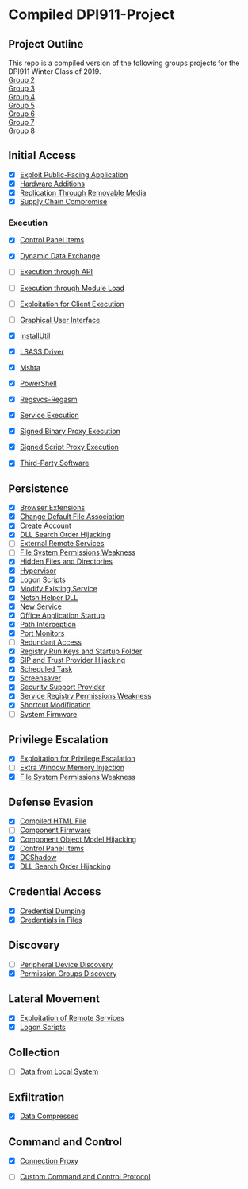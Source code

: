 # Compiled DPI911-Project
## Project Outline

This repo is a compiled version of the following groups projects for the DPI911 Winter Class of 2019.  
[Group 2](https://github.com/kwburns/DPI911-Project/)  
[Group 3](https://github.com/ayusuf15/DPI911SSA-Project-Group3)  
[Group 4](https://github.com/kaegeh/DPI911-Project)  
[Group 5](https://github.com/drjgrant/Mitre-Att-ck-Detection-with-Splunk)  
[Group 6](https://github.com/myu31/dpi911/blob/master/dpi911.md)  
[Group 7](https://github.com/ammcconnell2/DPI911---MITRE-ATT-CK-Project)  
[Group 8](https://github.com/rpanchal93/DPI911-Project)

## Initial Access
- [x] [Exploit Public-Facing Application](Initial%20Access/Exploit%20Public-Facing%20Application/README.md)
- [x] [Hardware Additions](Initial%20Access/Hardware%20Additions/README.md)
- [x] [Replication Through Removable Media](Initial%20Access/Replication%20Through%20Removable%20Media/README.md)
- [x] [Supply Chain Compromise](Initial%20Access/Supply%20Chain%20Compromise/Supply%20Chain%20Compromise.md)

### Execution
- [x] [Control Panel Items](Execution/Control%20Panel%20Items/README.md)
- [x] [Dynamic Data Exchange](Execution/Dynamic%20Data%20Exchange/README.md)
- [ ] [Execution through API](Execution/Execution%20through%20API/README.md)
- [ ] [Execution through Module Load](Execution/Execution%20through%20Module%20Load/README.md)
- [ ] [Exploitation for Client Execution](Execution/Exploitation%20for%20Client%20Execution/T1203.md)
- [ ] [Graphical User Interface](Execution/Graphical%20User%20Interface/Readme.md)
- [x] [InstallUtil](Execution/InstallUtil/README.md)
- [x] [LSASS Driver](Execution/LSASS%20Driver/README.md)
- [x] [Mshta](Execution/Mshta/README.md)
- [x] [PowerShell](Execution/PowerShell/README.md)
- [x] [Regsvcs-Regasm](Execution/Regsvcs-Regasm/README.md)
- [x] [Service Execution](Execution/Service%20Execution/Service%20Execution.md)
- [x] [Signed Binary Proxy Execution](Execution/Signed%20Binary%20Proxy%20Execution/T1218%20-%20Signed%20Binary%20Proxy%20Execution.md)
- [x] [Signed Script Proxy Execution](Execution/Signed%20Script%20Proxy%20Execution/T1216%20-%20Signed%20Script%20Proxy%20Execution.md)
- [x] [Third-Party Software](Execution/Third-Party%20Software/Third-Party%20Software%20-%20Execution.md)


## Persistence

- [x] [Browser Extensions](Persistence/Browser%20Extensions/Browser%20Extensions%20-%20Persistence.md)
- [x] [Change Default File Association](Persistence/Change%20Default%20File%20Association/Change%20Default%20File%20Association.md)
- [x] [Create Account](Persistence/Create%20Account/T1136%20-%20Create%20Account.md)
- [x] [DLL Search Order Hijacking](Persistence/DLL%20Search%20Order%20Hijacking/T1038%20-%20DLL%20Search%20Order%20Hijacking.md)
- [ ] [External Remote Services](Persistence/External%20Remote%20Services/T1133%20-%20External%20Remote%20Services.md)
- [ ] [File System Permissions Weakness](Persistence/File%20System%20Permissions%20Weakness/T1044%20-%20File%20System%20Permissions%20Weakness.md)
- [x] [Hidden Files and Directories](Persistence/Hidden%20Files%20and%20Directories/T1158%20-%20Hidden%20Files%20and%20Directories.md)
- [x] [Hypervisor](Persistence/Hypervisor/README.md)
- [x] [Logon Scripts](Persistence/Logon%20Scripts/README.md)
- [x] [Modify Existing Service](Persistence/Modify%20Existing%20Service/README.md)
- [x] [Netsh Helper DLL](Persistence/Netsh%20Helper%20DLL/README.md)
- [x] [New Service](Persistence/New%20Service/README.md)
- [x] [Office Application Startup](Persistence/Office%20Application%20Startup/README.md)
- [x] [Path Interception](Persistence/Path%20Interception/README.md)
- [x] [Port Monitors](Persistence/Port%20Monitors/README.md)
- [ ] [Redundant Access](Persistence/Redundant%20Access/README.md)
- [x] [Registry Run Keys and Startup Folder](Persistence/Registry%20Run%20Keys%20and%20Startup%20Folder/README.md)
- [x] [SIP and Trust Provider Hijacking](Persistence/SIP%20and%20Trust%20Provider%20Hijacking/Readme.md)
- [x] [Scheduled Task](Persistence/Scheduled%20Task/readme.md)
- [x] [Screensaver](Persistence/Screensaver/README.md)
- [x] [Security Support Provider](Persistence/Security%20Support%20Provider/README.md)
- [x] [Service Registry Permissions Weakness](Persistence/Service%20Registry%20Permissions%20Weakness/README.md)
- [x] [Shortcut Modification](Persistence/Shortcut%20Modification/README.md)
- [ ] [System Firmware](Persistence/System%20Firmware/README.md)

## Privilege Escalation
- [x] [Exploitation for Privilege Escalation](Privilege%20Escalation/Exploitation%20for%20Privilege%20Escalation/README.md)
- [ ] [Extra Window Memory Injection](Privilege%20Escalation/Extra%20Window%20Memory%20Injection/README.md)
- [x] [File System Permissions Weakness](Privilege%20Escalation/File%20System%20Permissions%20Weakness/README.md)

## Defense Evasion
- [x] [Compiled HTML File](Defense%20Evasion/Compiled%20HTML%20File/README.md)
- [ ] [Component Firmware](Defense%20Evasion/Component%20Firmware/README.md)
- [x] [Component Object Model Hijacking](Defense%20Evasion/Component%20Object%20Model%20Hijacking/README.md)
- [x] [Control Panel Items](Defense%20Evasion/Control%20Panel%20Items/README.md)
- [x] [DCShadow](Defense%20Evasion/DCShadow/README.md)
- [x] [DLL Search Order Hijacking](Defense%20Evasion/DLL%20Search%20Order%20Hijacking/README.md)

## Credential Access
- [x] [Credential Dumping](Credential%20Access/Credential%20Dumping/README.md)
- [x] [Credentials in Files](Credential%20Access/Credentials%20in%20Files/README.md)

## Discovery
- [ ] [Peripheral Device Discovery](Discovery/Peripheral%20Device%20Discovery/README.md)
- [x] [Permission Groups Discovery](Discovery/Permission%20Groups%20Discovery/README.md)

## Lateral Movement
- [x] [Exploitation of Remote Services](Lateral%20Movement/Exploitation%20of%20Remote%20Services/README.md)
- [x] [Logon Scripts](Lateral%20Movement/Logon%20Scripts/README.md)

## Collection
- [ ] [Data from Local System](Collection/Data%20from%20Local%20System/README.md)

## Exfiltration
- [x] [Data Compressed](Exfiltration/Data%20Compressed/README.md)

## Command and Control
- [x] [Connection Proxy](Command%20and%20Control/Connection%20Proxy/README.md)
- [ ] [Custom Command and Control Protocol](Command%20and%20Control/Custom%20Command%20and%20Control%20Protocol/README.md)

